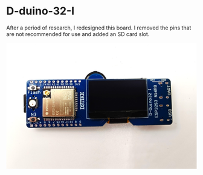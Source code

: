 # D-duino-32-I
After a period of research, I redesigned this board. I removed the pins that are not recommended for use and added an SD card slot.

![D-duino-32-I](1.jpg)
